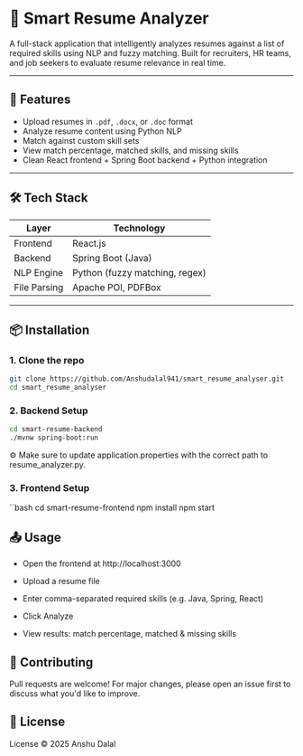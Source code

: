 # 🧠 Smart Resume Analyzer

A full-stack application that intelligently analyzes resumes against a list of required skills using NLP and fuzzy matching. Built for recruiters, HR teams, and job seekers to evaluate resume relevance in real time.

---

## 🚀 Features

- Upload resumes in `.pdf`, `.docx`, or `.doc` format
- Analyze resume content using Python NLP
- Match against custom skill sets
- View match percentage, matched skills, and missing skills
- Clean React frontend + Spring Boot backend + Python integration

---

## 🛠️ Tech Stack

| Layer       | Technology                     |
|------------|---------------------------------|
| Frontend   | React.js                        |
| Backend    | Spring Boot (Java)              |
| NLP Engine | Python (fuzzy matching, regex)  |
| File Parsing | Apache POI, PDFBox            |

---

## 📦 Installation

### 1. Clone the repo

```bash
git clone https://github.com/Anshudalal941/smart_resume_analyser.git
cd smart_resume_analyser
```

### 2. Backend Setup
```bash
cd smart-resume-backend
./mvnw spring-boot:run
```
⚙️ Make sure to update application.properties with the correct path to resume_analyzer.py.

### 3. Frontend Setup
``bash
cd smart-resume-frontend
npm install
npm start
## 📤 Usage

- Open the frontend at http://localhost:3000

- Upload a resume file

- Enter comma-separated required skills (e.g. Java, Spring, React)

- Click Analyze

- View results: match percentage, matched & missing skills

## 🤝 Contributing

Pull requests are welcome! For major changes, please open an issue first to discuss what you'd like to improve.

## 📜 License

License © 2025 Anshu Dalal
